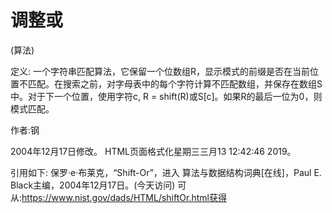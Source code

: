 # 调整或


(算法)



定义:
一个字符串匹配算法，它保留一个位数组R，显示模式的前缀是否在当前位置不匹配。在搜索之前，对字母表中的每个字符计算不匹配数组，并保存在数组S中。对于下一个位置，使用字符c, R = shift(R)或S[c]。如果R的最后一位为0，则模式匹配。


作者:钢







2004年12月17日修改。
HTML页面格式化星期三三月13 12:42:46 2019。



引用如下:
保罗·e·布莱克，“Shift-Or”，进入
算法与数据结构词典[在线]，Paul E. Black主编，2004年12月17日。(今天访问)
可从:https://www.nist.gov/dads/HTML/shiftOr.html获得